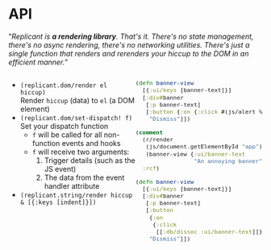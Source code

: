 <div class="slide">

# API

“_Replicant is **a rendering library**. That's it. There's no state management, there's no async rendering, there's no networking utilities. There's just a single function that renders and rerenders your hiccup to the DOM in an efficient manner._”

<div style="display: flex; flex-direction: row;">
<div style="display: flex; flex-direction: column; flex: 1;">

* `(replicant.dom/render el hiccup)`<br> 
  Render `hiccup` (data) to `el` (a DOM element)
* `(replicant.dom/set-dispatch! f)`<br>
  Set your dispatch function
  * `f` will be called for all non-function events and hooks
  * `f` will receive two arguments:
    1. Trigger details (such as the JS event)
    2. The data from the event handler attribute
* `(replicant.string/render hiccup & [{:keys [indent]}])`

</div>

<div class="column" style="flex: 1; max-height: 65svh; font-size: 95%">

```clojure
(defn banner-view 
  [{:ui/keys [banner-text]}]
  [:div#banner
   [:p banner-text]
   [:button {:on {:click #(js/alert %)}}
    "Dismiss"]])

(comment
  (r/render
   (js/document.getElementById "app")
   (banner-view {:ui/banner-text
                 "An annoying banner"}))
  :rcf)

(defn banner-view
  [{:ui/keys [banner-text]}]
  [:div#banner
   [:p banner-text]
   [:button
    {:on
     {:click
      [[:db/dissoc :ui/banner-text]]}}
    "Dismiss"]])
```
</div>

</div>

</div>
